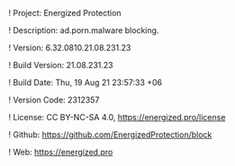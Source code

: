 ! Project: Energized Protection

! Description: ad.porn.malware blocking.

! Version: 6.32.0810.21.08.231.23

! Build Version: 21.08.231.23

! Build Date: Thu, 19 Aug 21 23:57:33 +06

! Version Code: 2312357

! License: CC BY-NC-SA 4.0, https://energized.pro/license

! Github: https://github.com/EnergizedProtection/block

! Web: https://energized.pro
